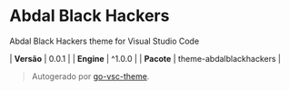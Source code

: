 # Abdal Black Hackers

Abdal Black Hackers theme for Visual Studio Code

| **Versão** | 0.0.1 |
| **Engine** | ^1.0.0 |
| **Pacote** | theme-abdalblackhackers |

> Autogerado por [go-vsc-theme](https://github.com/natalbu/go-vsc-theme).
